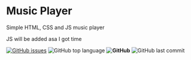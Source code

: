 # Music Player
 Simple HTML, CSS and JS music player

JS will be added asa I got time

[![GitHub issues](https://img.shields.io/github/issues/ItzDavi/Music-Player)](https://github.com/ItzDavi/Music-Player/issues) ![GitHub top language](https://img.shields.io/github/languages/top/ItzDavi/Music-Player) **![GitHub](https://img.shields.io/github/license/ItzDavi/Music-Player)** ![GitHub last commit](https://img.shields.io/github/last-commit/ItzDavi/Music-Player)
